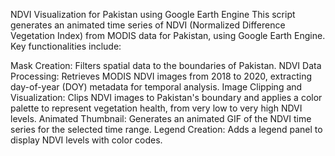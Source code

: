 NDVI Visualization for Pakistan using Google Earth Engine
This script generates an animated time series of NDVI (Normalized Difference Vegetation Index) from MODIS data for Pakistan, using Google Earth Engine. Key functionalities include:

Mask Creation: Filters spatial data to the boundaries of Pakistan.
NDVI Data Processing: Retrieves MODIS NDVI images from 2018 to 2020, extracting day-of-year (DOY) metadata for temporal analysis.
Image Clipping and Visualization: Clips NDVI images to Pakistan's boundary and applies a color palette to represent vegetation health, from very low to very high NDVI levels.
Animated Thumbnail: Generates an animated GIF of the NDVI time series for the selected time range.
Legend Creation: Adds a legend panel to display NDVI levels with color codes.

